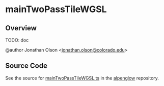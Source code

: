 # mainTwoPassTileWGSL

## Overview

TODO: doc

@author Jonathan Olson &lt;jonathan.olson@colorado.edu&gt;



## Source Code

See the source for [mainTwoPassTileWGSL.ts](https://github.com/phetsims/alpenglow/blob/main/js/webgpu/wgsl/rasterize-two-pass/mainTwoPassTileWGSL.ts) in the [alpenglow](https://github.com/phetsims/alpenglow) repository.
